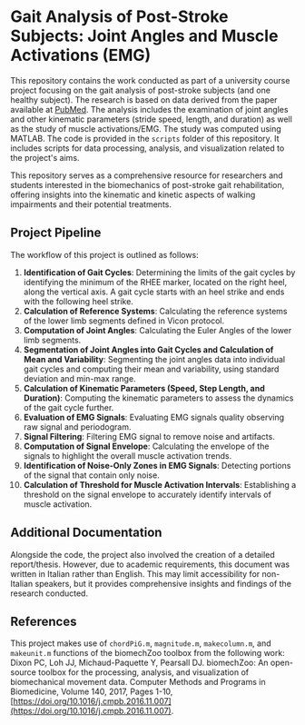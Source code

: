 # Gait Analysis of Post-Stroke Subjects: Joint Angles and Muscle Activations (EMG)

This repository contains the work conducted as part of a university course project focusing on the gait analysis of post-stroke subjects (and one healthy subject).
The research is based on data derived from the paper available at [PubMed](https://pubmed.ncbi.nlm.nih.gov/38040770/).
The analysis includes the examination of joint angles and other kinematic parameters (stride speed, length, and duration) as well as the study of muscle activations/EMG.
The study was computed using MATLAB. The code is provided in the `scripts` folder of this repository. It includes scripts for data processing, analysis, and visualization related to the project's aims.

This repository serves as a comprehensive resource for researchers and students interested in the biomechanics of post-stroke gait rehabilitation, offering insights into the kinematic and kinetic aspects of walking impairments and their potential treatments.


## Project Pipeline

The workflow of this project is outlined as follows:

1. **Identification of Gait Cycles**: Determining the limits of the gait cycles by identifying the minimum of the RHEE marker, located on the right heel, along the vertical axis. A gait cycle starts with an heel strike and ends with the following heel strike.
2. **Calculation of Reference Systems**: Calculating the reference systems of the lower limb segments defined in Vicon protocol.
3. **Computation of Joint Angles**: Calculating the Euler Angles of the lower limb segments.
4. **Segmentation of Joint Angles into Gait Cycles and Calculation of Mean and Variability**: Segmenting the joint angles data into individual gait cycles and computing their mean and variability, using standard deviation and min-max range.
5. **Calculation of Kinematic Parameters (Speed, Step Length, and Duration)**: Computing the kinematic parameters to assess the dynamics of the gait cycle further.
6. **Evaluation of EMG Signals**: Evaluating EMG signals quality observing raw signal and periodogram.
7. **Signal Filtering**: Filtering EMG signal to remove noise and artifacts.
8. **Computation of Signal Envelope**: Calculating the envelope of the signals to highlight the overall muscle activation trends.
9. **Identification of Noise-Only Zones in EMG Signals**: Detecting portions of the signal that contain only noise.
10. **Calculation of Threshold for Muscle Activation Intervals**: Establishing a threshold on the signal envelope to accurately identify intervals of muscle activation.

## Additional Documentation

Alongside the code, the project also involved the creation of a detailed report/thesis. However, due to academic requirements, this document was written in Italian rather than English. This may limit accessibility for non-Italian speakers, but it provides comprehensive insights and findings of the research conducted.

## References

This project makes use of `chordPiG.m`, `magnitude.m`, `makecolumn.m`, and `makeunit.m` functions of the biomechZoo toolbox from the following work:
Dixon PC, Loh JJ, Michaud-Paquette Y, Pearsall DJ. biomechZoo: An open-source toolbox for the processing, analysis, and visualization of biomechanical movement data. Computer Methods and Programs in Biomedicine, Volume 140, 2017, Pages 1-10, [https://doi.org/10.1016/j.cmpb.2016.11.007](https://doi.org/10.1016/j.cmpb.2016.11.007).

